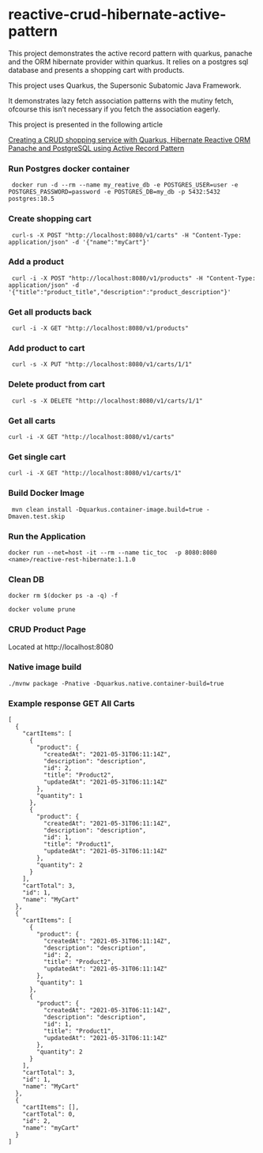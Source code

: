 # reactive-crud-hibernate-active-pattern
This project demonstrates the active record pattern with quarkus, panache and the ORM hibernate provider 
within quarkus. It relies on a postgres sql database and presents a shopping cart with products.

This project uses Quarkus, the Supersonic Subatomic Java Framework.

It demonstrates lazy fetch association patterns with the mutiny fetch, ofcourse this isn’t necessary if you fetch the association eagerly.

This project is presented in the following article


[Creating a CRUD shopping service with Quarkus, Hibernate Reactive ORM Panache and PostgreSQL using Active Record Pattern](https://dvddhln.medium.com/creating-a-crud-shopping-service-with-quarkus-hibernate-orm-panache-and-postgresql-using-active-41a755693f12)

###  Run Postgres docker container

     docker run -d --rm --name my_reative_db -e POSTGRES_USER=user -e POSTGRES_PASSWORD=password -e POSTGRES_DB=my_db -p 5432:5432 postgres:10.5

### Create shopping cart

     curl-s -X POST "http://localhost:8080/v1/carts" -H "Content-Type: application/json" -d '{"name":"myCart"}'

### Add a product

     curl -i -X POST "http://localhost:8080/v1/products" -H "Content-Type: application/json" -d '{"title":"product_title","description":"product_description"}'

### Get all products back

     curl -i -X GET "http://localhost:8080/v1/products" 
     
### Add product to cart    
     
     curl -s -X PUT "http://localhost:8080/v1/carts/1/1"
     
### Delete product from cart

     curl -s -X DELETE "http://localhost:8080/v1/carts/1/1"

### Get all carts 

    curl -i -X GET "http://localhost:8080/v1/carts" 
    
### Get single cart 

    curl -i -X GET "http://localhost:8080/v1/carts/1" 

### Build Docker Image

     mvn clean install -Dquarkus.container-image.build=true -Dmaven.test.skip

### Run the Application
    
    docker run --net=host -it --rm --name tic_toc  -p 8080:8080 <name>/reactive-rest-hibernate:1.1.0
    
### Clean DB

    docker rm $(docker ps -a -q) -f

    docker volume prune
    
### CRUD Product Page

Located at http://localhost:8080

### Native image build

    ./mvnw package -Pnative -Dquarkus.native.container-build=true
    
### Example response GET All Carts
    [
      {
        "cartItems": [
          {
            "product": {
              "createdAt": "2021-05-31T06:11:14Z",
              "description": "description",
              "id": 2,
              "title": "Product2",
              "updatedAt": "2021-05-31T06:11:14Z"
            },
            "quantity": 1
          },
          {
            "product": {
              "createdAt": "2021-05-31T06:11:14Z",
              "description": "description",
              "id": 1,
              "title": "Product1",
              "updatedAt": "2021-05-31T06:11:14Z"
            },
            "quantity": 2
          }
        ],
        "cartTotal": 3,
        "id": 1,
        "name": "MyCart"
      },
      {
        "cartItems": [
          {
            "product": {
              "createdAt": "2021-05-31T06:11:14Z",
              "description": "description",
              "id": 2,
              "title": "Product2",
              "updatedAt": "2021-05-31T06:11:14Z"
            },
            "quantity": 1
          },
          {
            "product": {
              "createdAt": "2021-05-31T06:11:14Z",
              "description": "description",
              "id": 1,
              "title": "Product1",
              "updatedAt": "2021-05-31T06:11:14Z"
            },
            "quantity": 2
          }
        ],
        "cartTotal": 3,
        "id": 1,
        "name": "MyCart"
      },
      {
        "cartItems": [],
        "cartTotal": 0,
        "id": 2,
        "name": "myCart"
      }
    ]
